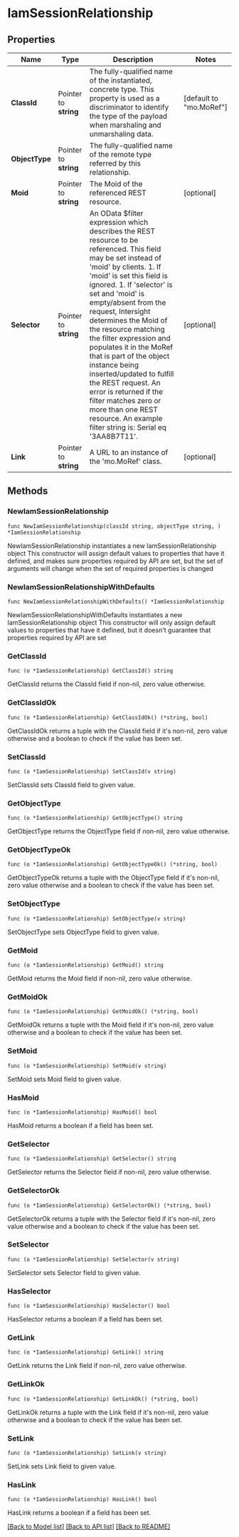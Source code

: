 # IamSessionRelationship

## Properties

Name | Type | Description | Notes
------------ | ------------- | ------------- | -------------
**ClassId** | Pointer to **string** | The fully-qualified name of the instantiated, concrete type. This property is used as a discriminator to identify the type of the payload when marshaling and unmarshaling data. | [default to "mo.MoRef"]
**ObjectType** | Pointer to **string** | The fully-qualified name of the remote type referred by this relationship. | 
**Moid** | Pointer to **string** | The Moid of the referenced REST resource. | [optional] 
**Selector** | Pointer to **string** | An OData $filter expression which describes the REST resource to be referenced. This field may be set instead of &#39;moid&#39; by clients. 1. If &#39;moid&#39; is set this field is ignored. 1. If &#39;selector&#39; is set and &#39;moid&#39; is empty/absent from the request, Intersight determines the Moid of the resource matching the filter expression and populates it in the MoRef that is part of the object instance being inserted/updated to fulfill the REST request. An error is returned if the filter matches zero or more than one REST resource. An example filter string is: Serial eq &#39;3AA8B7T11&#39;. | [optional] 
**Link** | Pointer to **string** | A URL to an instance of the &#39;mo.MoRef&#39; class. | [optional] 

## Methods

### NewIamSessionRelationship

`func NewIamSessionRelationship(classId string, objectType string, ) *IamSessionRelationship`

NewIamSessionRelationship instantiates a new IamSessionRelationship object
This constructor will assign default values to properties that have it defined,
and makes sure properties required by API are set, but the set of arguments
will change when the set of required properties is changed

### NewIamSessionRelationshipWithDefaults

`func NewIamSessionRelationshipWithDefaults() *IamSessionRelationship`

NewIamSessionRelationshipWithDefaults instantiates a new IamSessionRelationship object
This constructor will only assign default values to properties that have it defined,
but it doesn't guarantee that properties required by API are set

### GetClassId

`func (o *IamSessionRelationship) GetClassId() string`

GetClassId returns the ClassId field if non-nil, zero value otherwise.

### GetClassIdOk

`func (o *IamSessionRelationship) GetClassIdOk() (*string, bool)`

GetClassIdOk returns a tuple with the ClassId field if it's non-nil, zero value otherwise
and a boolean to check if the value has been set.

### SetClassId

`func (o *IamSessionRelationship) SetClassId(v string)`

SetClassId sets ClassId field to given value.


### GetObjectType

`func (o *IamSessionRelationship) GetObjectType() string`

GetObjectType returns the ObjectType field if non-nil, zero value otherwise.

### GetObjectTypeOk

`func (o *IamSessionRelationship) GetObjectTypeOk() (*string, bool)`

GetObjectTypeOk returns a tuple with the ObjectType field if it's non-nil, zero value otherwise
and a boolean to check if the value has been set.

### SetObjectType

`func (o *IamSessionRelationship) SetObjectType(v string)`

SetObjectType sets ObjectType field to given value.


### GetMoid

`func (o *IamSessionRelationship) GetMoid() string`

GetMoid returns the Moid field if non-nil, zero value otherwise.

### GetMoidOk

`func (o *IamSessionRelationship) GetMoidOk() (*string, bool)`

GetMoidOk returns a tuple with the Moid field if it's non-nil, zero value otherwise
and a boolean to check if the value has been set.

### SetMoid

`func (o *IamSessionRelationship) SetMoid(v string)`

SetMoid sets Moid field to given value.

### HasMoid

`func (o *IamSessionRelationship) HasMoid() bool`

HasMoid returns a boolean if a field has been set.

### GetSelector

`func (o *IamSessionRelationship) GetSelector() string`

GetSelector returns the Selector field if non-nil, zero value otherwise.

### GetSelectorOk

`func (o *IamSessionRelationship) GetSelectorOk() (*string, bool)`

GetSelectorOk returns a tuple with the Selector field if it's non-nil, zero value otherwise
and a boolean to check if the value has been set.

### SetSelector

`func (o *IamSessionRelationship) SetSelector(v string)`

SetSelector sets Selector field to given value.

### HasSelector

`func (o *IamSessionRelationship) HasSelector() bool`

HasSelector returns a boolean if a field has been set.

### GetLink

`func (o *IamSessionRelationship) GetLink() string`

GetLink returns the Link field if non-nil, zero value otherwise.

### GetLinkOk

`func (o *IamSessionRelationship) GetLinkOk() (*string, bool)`

GetLinkOk returns a tuple with the Link field if it's non-nil, zero value otherwise
and a boolean to check if the value has been set.

### SetLink

`func (o *IamSessionRelationship) SetLink(v string)`

SetLink sets Link field to given value.

### HasLink

`func (o *IamSessionRelationship) HasLink() bool`

HasLink returns a boolean if a field has been set.


[[Back to Model list]](../README.md#documentation-for-models) [[Back to API list]](../README.md#documentation-for-api-endpoints) [[Back to README]](../README.md)



